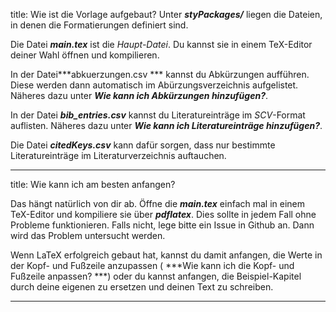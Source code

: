 title: Wie ist die Vorlage aufgebaut?
Unter ***styPackages/*** liegen die Dateien, in denen die Formatierungen definiert sind.

Die Datei ***main.tex*** ist die *Haupt-Datei*. Du kannst sie in einem TeX-Editor deiner Wahl öffnen und kompilieren.

In der Datei***abkuerzungen.csv
*** kannst du Abkürzungen aufführen. Diese werden dann automatisch im Abürzungsverzeichnis aufgelistet. Näheres dazu unter
***Wie kann ich Abkürzungen hinzufügen?***.

In der Datei ***bib_entries.csv*** kannst du Literatureinträge im *SCV*-Format auflisten. Näheres dazu unter
***Wie kann ich Literatureinträge hinzufügen?***.

Die Datei
***citedKeys.csv*** kann dafür sorgen, dass nur bestimmte Literatureinträge im Literaturverzeichnis auftauchen.

---

title: Wie kann ich am besten anfangen?

Das hängt natürlich von dir ab. Öffne die ***main.tex*** einfach mal in einem TeX-Editor und kompiliere sie über
***pdflatex***.
Dies sollte in jedem Fall ohne Probleme funktionieren. Falls nicht, lege bitte ein Issue in Github an. Dann wird das Problem untersucht werden.

Wenn LaTeX erfolgreich gebaut hat, kannst du damit anfangen, die Werte in der Kopf- und Fußzeile anzupassen (
***Wie kann ich die Kopf- und Fußzeile anpassen?
***) oder du kannst anfangen, die Beispiel-Kapitel durch deine eigenen zu ersetzen und deinen Text zu schreiben.

---


